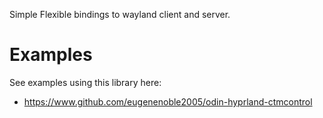Simple Flexible bindings to wayland client and server. 

# Examples
See examples using this library here:
- https://www.github.com/eugenenoble2005/odin-hyprland-ctmcontrol
